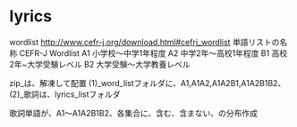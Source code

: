# lyrics
wordlist
http://www.cefr-j.org/download.html#cefrj_wordlist
単語リストの名称
CEFR-J Wordlist
A1 小学校～中学1年程度
A2 中学2年～高校1年程度
B1 高校2年~大学受験レベル
B2 大学受験～大学教養レベル

zip_は、解凍して配置
(1)_word_listフォルダに、A1,A1A2,A1A2B1,A1A2B1B2、
(2)_歌詞は、lyrics_listフォルダ

歌詞単語が、A1～A1A2B1B2、各集合に、含む、含まない、の分布作成

